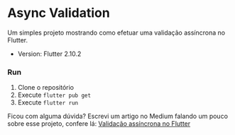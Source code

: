 # Async Validation

Um simples projeto mostrando como efetuar uma validação assíncrona no Flutter.

- Version: Flutter 2.10.2

### Run
1. Clone o repositório
2. Execute `flutter pub get`
3. Execute `flutter run`

Ficou com alguma dúvida? Escrevi um artigo no Medium falando um pouco sobre esse projeto, confere lá: [Validação assíncrona no Flutter]()
